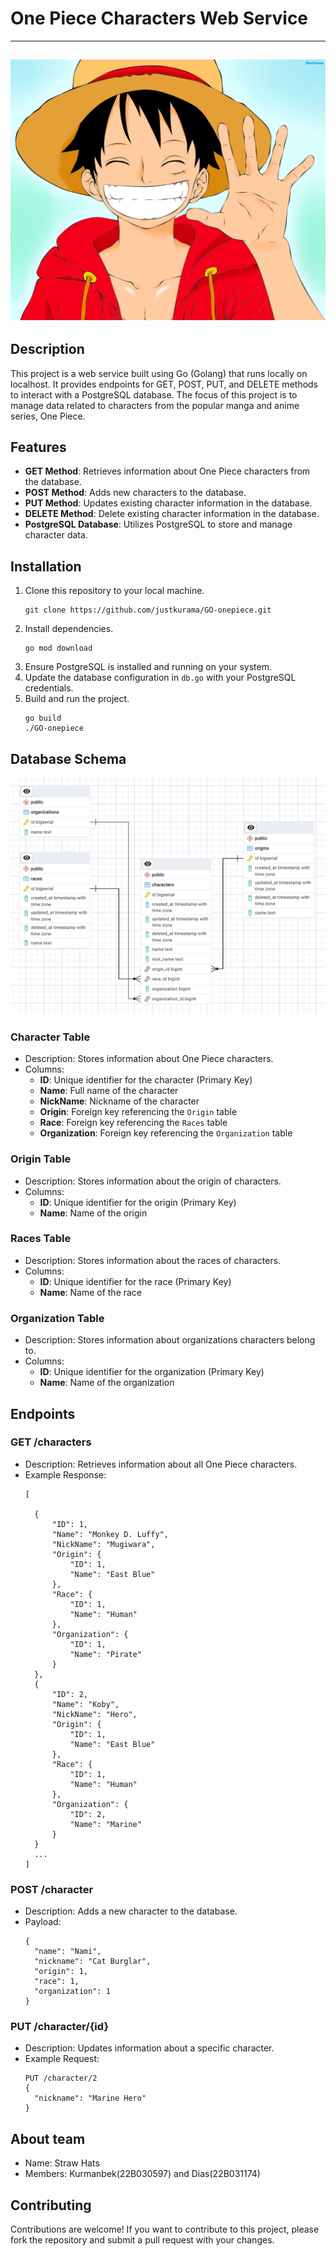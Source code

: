 
# One Piece Characters Web Service

---
![Hello](internal/image/luffy.jpg)
---


## Description
This project is a web service built using Go (Golang) that runs locally on localhost. It provides endpoints for GET, POST, PUT, and DELETE methods to interact with a PostgreSQL database. The focus of this project is to manage data related to characters from the popular manga and anime series, One Piece.

## Features
- **GET Method**: Retrieves information about One Piece characters from the database.
- **POST Method**: Adds new characters to the database.
- **PUT Method**: Updates existing character information in the database.
- **DELETE Method**: Delete existing character information in the database.
- **PostgreSQL Database**: Utilizes PostgreSQL to store and manage character data.

## Installation
1. Clone this repository to your local machine.
   ```
   git clone https://github.com/justkurama/GO-onepiece.git
   ```
2. Install dependencies.
   ```
   go mod download
   ```
3. Ensure PostgreSQL is installed and running on your system.
4. Update the database configuration in `db.go` with your PostgreSQL credentials.
5. Build and run the project.
   ```
   go build
   ./GO-onepiece
   ```

## Database Schema

![Table](internal/image/table.png)

### Character Table
- Description: Stores information about One Piece characters.
- Columns:
  - **ID**: Unique identifier for the character (Primary Key)
  - **Name**: Full name of the character
  - **NickName**: Nickname of the character
  - **Origin**: Foreign key referencing the `Origin` table
  - **Race**: Foreign key referencing the `Races` table
  - **Organization**: Foreign key referencing the `Organization` table

### Origin Table
- Description: Stores information about the origin of characters.
- Columns:
  - **ID**: Unique identifier for the origin (Primary Key)
  - **Name**: Name of the origin

### Races Table
- Description: Stores information about the races of characters.
- Columns:
  - **ID**: Unique identifier for the race (Primary Key)
  - **Name**: Name of the race

### Organization Table
- Description: Stores information about organizations characters belong to.
- Columns:
  - **ID**: Unique identifier for the organization (Primary Key)
  - **Name**: Name of the organization

## Endpoints

### GET /characters
- Description: Retrieves information about all One Piece characters.
- Example Response:
  ```
  [
    
    {
        "ID": 1,
        "Name": "Monkey D. Luffy",
        "NickName": "Mugiwara",
        "Origin": {
            "ID": 1,
            "Name": "East Blue"
        },
        "Race": {
            "ID": 1,
            "Name": "Human"
        },
        "Organization": {
            "ID": 1,
            "Name": "Pirate"
        }
    },
    {
        "ID": 2,
        "Name": "Koby",
        "NickName": "Hero",
        "Origin": {
            "ID": 1,
            "Name": "East Blue"
        },
        "Race": {
            "ID": 1,
            "Name": "Human"
        },
        "Organization": {
            "ID": 2,
            "Name": "Marine"
        }
    }
    ...
  ]
  ```

### POST /character
- Description: Adds a new character to the database.
- Payload:
  ```
  {
    "name": "Nami",
    "nickname": "Cat Burglar",
    "origin": 1,
    "race": 1,
    "organization": 1
  }
  ```

### PUT /character/{id}
- Description: Updates information about a specific character.
- Example Request:
  ```
  PUT /character/2
  {
    "nickname": "Marine Hero"
  }
  ```

## About team
- Name: Straw Hats
- Members: Kurmanbek(22B030597) and Dias(22B031174)

## Contributing
Contributions are welcome! If you want to contribute to this project, please fork the repository and submit a pull request with your changes.

